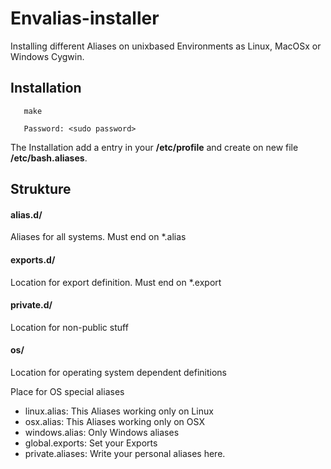 # Envalias-installer
Installing different Aliases on unixbased Environments as Linux, MacOSx or Windows Cygwin.

## Installation

```
   make

   Password: <sudo password>
```

The Installation add a entry in your **/etc/profile** and create on new file **/etc/bash.aliases**.

## Strukture

#### alias.d/
Aliases for all systems. Must end on *.alias

#### exports.d/
Location for export definition. Must end on *.export 

#### private.d/
Location for non-public stuff

#### os/
Location for operating system dependent definitions


Place for OS special aliases
- linux.alias: This Aliases working only on Linux
- osx.alias: This Aliases working only on OSX
- windows.alias: Only Windows aliases
- global.exports: Set your Exports
- private.aliases: Write your personal aliases here.


